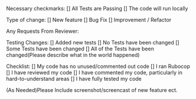 Necessary checkmarks:
    [] All Tests are Passing
    [] The code will run locally

Type of change:
    [] New feature
    [] Bug Fix
    [] Improvement / Refactor

Any Requests From Reviewer:

Testing Changes:
    [] Added new tests
    [] No Tests have been changed
    [] Some Tests have been changed
    [] All of the Tests have been changed(Please describe what in the world happened)

Checklist:
    [] My code has no unused/commented out code
    [] I ran Rubocop
    [] I have reviewed my code
    [] I have commented my code, particularly in hard-to-understand areas
    [] I have fully tested my code

(As Needed)Please Include screenshot/screencast of new feature ect.

